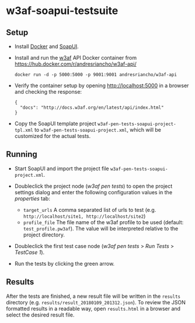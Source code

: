 # w3af-soapui-testsuite

## Setup

* Install [Docker](https://www.docker.com/) and [SoapUI](https://www.soapui.org/).
* Install and run the [w3af](http://w3af.org/) API Docker container from <https://hub.docker.com/r/andresriancho/w3af-api/>

      docker run -d -p 5000:5000 -p 9001:9001 andresriancho/w3af-api
  
* Verify the container setup by opening <http://localhost:5000> in a browser and checking the response:

      {
        "docs": "http://docs.w3af.org/en/latest/api/index.html"
      }
  
* Copy the SoapUI template project `w3af-pen-tests-soapui-project-tpl.xml` to `w3af-pen-tests-soapui-project.xml`, which will be customized for the actual tests.

## Running

* Start SoapUI and import the project file `w3af-pen-tests-soapui-project.xml`.
* Doubleclick the project node (*w3af pen tests*) to open the project settings dialog and enter the following configuration values in the *properties* tab:
  
  * `target_urls` A comma separated list of urls to test (e.g. `http://localhost/site1, http://localhost/site2`)
  * `profile_file` The file name of the w3af profile to be used (default: `test_profile.pw3af`). The value will be interpreted relative to the project directory.

* Doubleclick the first test case node (*w3af pen tests* > *Run Tests* > *TestCase 1*).
* Run the tests by clicking the green arrow.

## Results

After the tests are finished, a new result file will be written in the `results` directory (e.g. `results/result_20180109_201312.json`). To review the JSON formatted results in a readable way, open `results.html` in a browser and select the desired result file. 